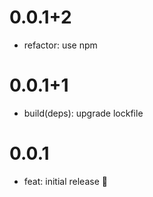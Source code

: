 # 0.0.1+2

- refactor: use npm

# 0.0.1+1

- build(deps): upgrade lockfile

# 0.0.1

- feat: initial release 🎉
